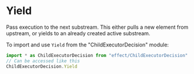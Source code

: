 # Yield

Pass execution to the next substream. This either pulls a new element
from upstream, or yields to an already created active substream.

To import and use `Yield` from the "ChildExecutorDecision" module:

```ts
import * as ChildExecutorDecision from "effect/ChildExecutorDecision"
// Can be accessed like this
ChildExecutorDecision.Yield
```
